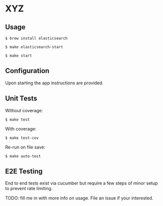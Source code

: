 # XYZ

## Usage

    $ brew install elasticsearch

    $ make elasticsearch-start

    $ make start

## Configuration

Upon starting the app instructions are provided.

## Unit Tests

Without coverage:

    $ make test

With coverage:

    $ make test-cov

Re-run on file save:

    $ make auto-test

## E2E Testing

End to end tests exist via cucumber but require a few steps of minor setup to prevent rate limiting.

TODO: fill me in with more info on usage. File an issue if your interested.
